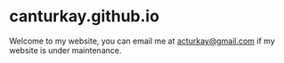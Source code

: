 # canturkay.github.io
Welcome to my website, you can email me at acturkay@gmail.com if my website is under maintenance.
